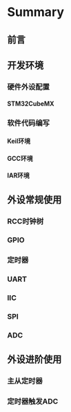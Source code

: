 # Summary

## 前言

## 开发环境

### 硬件外设配置

#### STM32CubeMX

### 软件代码编写

#### Keil环境

#### GCC环境

#### IAR环境

## 外设常规使用

### RCC时钟树

### GPIO

### 定时器

### UART

### IIC

### SPI

### ADC

## 外设进阶使用

### 主从定时器

### 定时器触发ADC